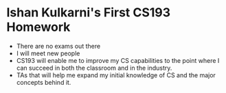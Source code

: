 # Ishan Kulkarni's First CS193 Homework


- There are no exams out there
- I will meet new people
- CS193 will enable me to improve my CS capabilities to the point where I can succeed in both the classroom and in the industry.
- TAs that will help me expand my initial knowledge of CS and the major concepts behind it.

